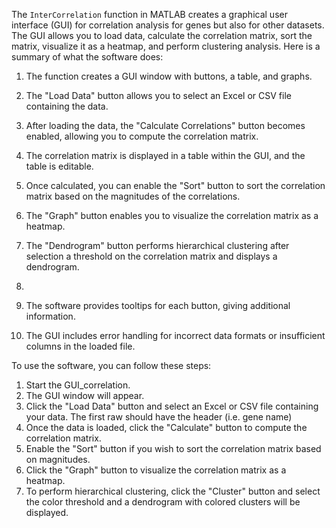 The `InterCorrelation` function in MATLAB creates a graphical user interface (GUI) for correlation analysis for genes but also for other datasets. The GUI allows you to load data, calculate the correlation matrix, sort the matrix, visualize it as a heatmap, and perform clustering analysis. Here is a summary of what the software does:

1. The function creates a GUI window with buttons, a table, and graphs.
2. The "Load Data" button allows you to select an Excel or CSV file containing the data.
3. After loading the data, the "Calculate Correlations" button becomes enabled, allowing you to compute the correlation matrix.
4. The correlation matrix is displayed in a table within the GUI, and the table is editable.
5. Once calculated, you can enable the "Sort" button to sort the correlation matrix based on the magnitudes of the correlations.
6. The "Graph" button enables you to visualize the correlation matrix as a heatmap.
7. The "Dendrogram" button performs hierarchical clustering after selection a threshold on the correlation matrix and displays a dendrogram.
8. 

8. The software provides tooltips for each button, giving additional information.
9. The GUI includes error handling for incorrect data formats or insufficient columns in the loaded file.

To use the software, you can follow these steps:
1. Start the GUI_correlation.
2. The GUI window will appear.
4. Click the "Load Data" button and select an Excel or CSV file containing your data. The first raw should have the header (i.e. gene name)
5. Once the data is loaded, click the "Calculate" button to compute the correlation matrix.
6. Enable the "Sort" button if you wish to sort the correlation matrix based on magnitudes.
7. Click the "Graph" button to visualize the correlation matrix as a heatmap.
8. To perform hierarchical clustering, click the "Cluster" button and select the color threshold and a dendrogram with colored clusters will be displayed.
